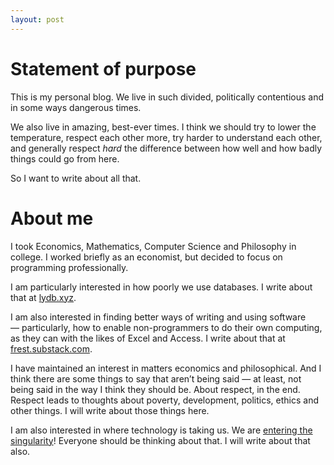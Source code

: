 ```yaml
---
layout: post
---
```

# Statement of purpose

This is my personal blog. We live in such divided, politically contentious and in some ways dangerous times.

We also live in amazing, best-ever times. I think we should try to lower the temperature, respect each other more, try harder to understand each other, and generally respect *hard* the difference between how well and how badly things could go from here.

So I want to write about all that.

# About me

I took Economics, Mathematics, Computer Science and Philosophy in college. I worked briefly as an economist, but decided to focus on programming professionally.

I am particularly interested in how poorly we use databases. I write about that at [lydb.xyz](lybd.xyz). 

I am also interested in finding better ways of writing and using software — particularly, how to enable non-programmers to do their own computing, as they can with the likes of Excel and Access. I write about that at [frest.substack.com](frest.substack.com).

I have maintained an interest in matters economics and philosophical. And I think there are some things to say that aren’t being said — at least, not being said in the way I think they should be. About respect, in the end. Respect leads to thoughts about poverty, development, politics, ethics and other things. I will write about those things here.

I am also interested in where technology is taking us. We are [entering the singularity](https://en.wikipedia.org/wiki/Technological_singularity)! Everyone should be thinking about that. I will write about that also.